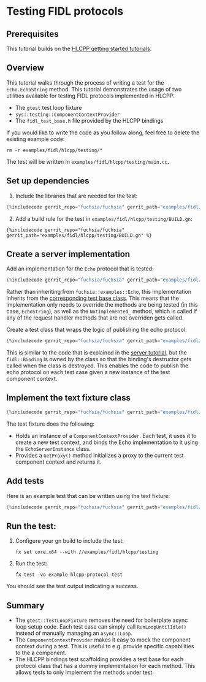 # Testing FIDL protocols

## Prerequisites

This tutorial builds on the [HLCPP getting started tutorials][overview].

## Overview

This tutorial walks through the process of writing a test for the
`Echo.EchoString` method. This tutorial demonstrates the usage of two
utilities available for testing FIDL protocols implemented in HLCPP:

* The `gtest` test loop fixture
* `sys::testing::ComponentContextProvider`
* The `fidl_test_base.h` file provided by the HLCPP bindings

If you would like to write the code as you follow along, feel free to
delete the existing example code:

    rm -r examples/fidl/hlcpp/testing/*

The test will be written in `examples/fidl/hlcpp/testing/main.cc`.

## Set up dependencies

1. Include the libraries that are needed for the test:

  ```cpp
  {%includecode gerrit_repo="fuchsia/fuchsia" gerrit_path="examples/fidl/hlcpp/testing/main.cc" region_tag="includes" %}
  ```

2. Add a build rule for the test in `examples/fidl/hlcpp/testing/BUILD.gn`:

  ```gn
  {%includecode gerrit_repo="fuchsia/fuchsia" gerrit_path="examples/fidl/hlcpp/testing/BUILD.gn" %}
  ```

## Create a server implementation

Add an implementation for the `Echo` protocol that is tested:

  ```cpp
  {%includecode gerrit_repo="fuchsia/fuchsia" gerrit_path="examples/fidl/hlcpp/testing/main.cc" region_tag="impl" %}
  ```

Rather than inheriting from `fuchsia::examples::Echo`, this implementation
inherits from the [corresponding test base class][test-base]. This means that
the implementation only needs to override the methods are being tested
(in this case, `EchoString`), as well as the `NotImplemented_` method, which
is called if any of the request handler methods that are not overriden gets
called.

Create a test class that wraps the logic of publishing the echo protocol:

```cpp
{%includecode gerrit_repo="fuchsia/fuchsia" gerrit_path="examples/fidl/hlcpp/testing/main.cc" region_tag="wrapper" %}
```

This is similar to the code that is explained in the
[server tutorial][server-tut], but the `fidl::Binding` is owned by the class
so that the binding's destructor gets called when the class is destroyed. This enables the code to
publish the echo protocol on each test case given a new instance
of the test component context.

## Implement the text fixture class

```cpp
{%includecode gerrit_repo="fuchsia/fuchsia" gerrit_path="examples/fidl/hlcpp/testing/main.cc" region_tag="fixture" %}
```

The test fixture does the following:

* Holds an instance of a `ComponentContextProvider`. Each test, it uses it to
  create a new test context, and binds the Echo implementation to it using the
  `EchoServerInstance` class.
* Provides a `GetProxy()` method initializes a proxy to the current test
  component context and returns it.

## Add tests

Here is an example test that can be written using the text fixture:

```cpp
{%includecode gerrit_repo="fuchsia/fuchsia" gerrit_path="examples/fidl/hlcpp/testing/main.cc" region_tag="test" %}
```

## Run the test:

1. Configure your gn build to include the test:

    `fx set core.x64 --with //examples/fidl/hlcpp/testing`

2. Run the test:

    `fx test -vo example-hlcpp-protocol-test`

You should see the test output indicating a success.

## Summary

* The `gtest::TestLoopFixture` removes the need for boilerplate async loop
  setup code. Each test case can simply call `RunLoopUntilIdle()` instead of
  manually managing an `async::Loop`.
* The `ComponentContextProvider` makes it easy to mock the component context
  during a test. This is useful to e.g. provide specific capabilities to the
  a component.
* The HLCPP bindings test scaffolding provides a test base for each protocol
  class that has a dummy implementation for each method. This allows tests
  to only implement the methods under test.

<!-- xrefs -->
[test-base]: /docs/reference/fidl/bindings/hlcpp-bindings.md#test-scaffolding
[server-tut]: /docs/development/languages/fidl/tutorials/hlcpp/basics/server.md
[overview]: /docs/development/languages/fidl/tutorials/hlcpp/README.md
